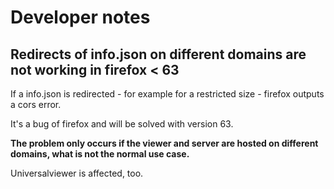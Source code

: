 # Developer notes

## Redirects of info.json on different domains are not working in firefox < 63

If a info.json is redirected - for example for a restricted size - firefox outputs a cors error.

It's a bug of firefox and will be solved with version 63.

**The problem only occurs if the viewer and server are hosted on different domains, what is not the normal use case.**

Universalviewer is affected, too.